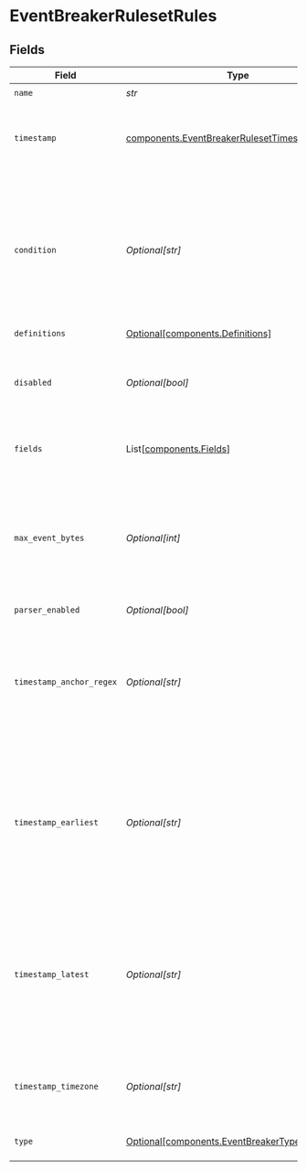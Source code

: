 # EventBreakerRulesetRules


## Fields

| Field                                                                                                                               | Type                                                                                                                                | Required                                                                                                                            | Description                                                                                                                         |
| ----------------------------------------------------------------------------------------------------------------------------------- | ----------------------------------------------------------------------------------------------------------------------------------- | ----------------------------------------------------------------------------------------------------------------------------------- | ----------------------------------------------------------------------------------------------------------------------------------- |
| `name`                                                                                                                              | *str*                                                                                                                               | :heavy_check_mark:                                                                                                                  | N/A                                                                                                                                 |
| `timestamp`                                                                                                                         | [components.EventBreakerRulesetTimestampFormat](../../models/components/eventbreakerrulesettimestampformat.md)                      | :heavy_check_mark:                                                                                                                  | Auto, manual format (strptime) or current time.                                                                                     |
| `condition`                                                                                                                         | *Optional[str]*                                                                                                                     | :heavy_minus_sign:                                                                                                                  | Filter expression (JS) that matches data to apply rule to. To test your sample, use the maximize icon on the right.                 |
| `definitions`                                                                                                                       | [Optional[components.Definitions]](../../models/components/definitions.md)                                                          | :heavy_minus_sign:                                                                                                                  | N/A                                                                                                                                 |
| `disabled`                                                                                                                          | *Optional[bool]*                                                                                                                    | :heavy_minus_sign:                                                                                                                  | Allows breaker rule to be enabled or disabled, default is enabled.                                                                  |
| `fields`                                                                                                                            | List[[components.Fields](../../models/components/fields.md)]                                                                        | :heavy_minus_sign:                                                                                                                  | Key value pairs to be added to each event.                                                                                          |
| `max_event_bytes`                                                                                                                   | *Optional[int]*                                                                                                                     | :heavy_minus_sign:                                                                                                                  | The maximum number of bytes that an event can be before being flushed to the pipelines                                              |
| `parser_enabled`                                                                                                                    | *Optional[bool]*                                                                                                                    | :heavy_minus_sign:                                                                                                                  | Parser.                                                                                                                             |
| `timestamp_anchor_regex`                                                                                                            | *Optional[str]*                                                                                                                     | :heavy_minus_sign:                                                                                                                  | Regex to match before attempting timestamp extraction. Use $ (end of string anchor) to not perform extraction.                      |
| `timestamp_earliest`                                                                                                                | *Optional[str]*                                                                                                                     | :heavy_minus_sign:                                                                                                                  | The earliest timestamp value allowed relative to now. E.g., -42years. Parsed values prior to this date will be set to current time. |
| `timestamp_latest`                                                                                                                  | *Optional[str]*                                                                                                                     | :heavy_minus_sign:                                                                                                                  | The latest timestamp value allowed relative to now. E.g., +42days. Parsed values after this date will be set to current time.       |
| `timestamp_timezone`                                                                                                                | *Optional[str]*                                                                                                                     | :heavy_minus_sign:                                                                                                                  | Timezone to assign to timestamps without timezone info.                                                                             |
| `type`                                                                                                                              | [Optional[components.EventBreakerType]](../../models/components/eventbreakertype.md)                                                | :heavy_minus_sign:                                                                                                                  | Event Breaker Type                                                                                                                  |
